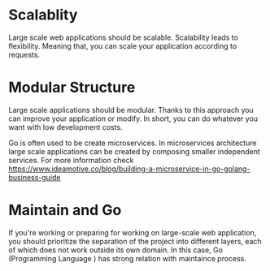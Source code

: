 # Scalablity
Large scale web applications should be scalable. Scalability leads to  flexibility. Meaning that, you can scale your application according to requests.

# Modular Structure 
Large scale applications should be modular. Thanks to this approach you can improve your application or modify. In short, you can do whatever you want with low development costs.

Go is often used to be create microservices. In microservices architecture large scale applications can be created by composing smaller independent services. For more information check https://www.ideamotive.co/blog/building-a-microservice-in-go-golang-business-guide

# Maintain and Go
If you're working or preparing for working on large-scale web application, you should prioritize the separation of the project into different layers, each of which does not work outside its own domain. In this case, Go (Programming Language ) has strong relation with maintaince process.
